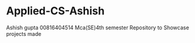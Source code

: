 # Applied-CS-Ashish


Ashish gupta 
00816404514
Mca(SE)4th semester
Repository to Showcase projects made
